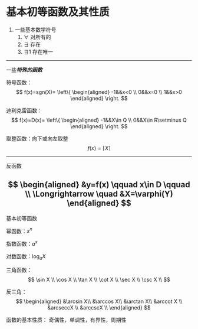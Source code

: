# 基本初等函数及其性质

1. 一些基本数学符号
   1. $\forall$ 对所有的
   2. $\exists$ 存在
   3. $\exists 1$ 存在唯一

---

一些***特殊的函数***

符号函数：
$$
f(x)=sgn(X)=
\left\{
    \begin{aligned}
        -1&&x<0 \\
        0&&x=0 \\
        1&&x>0
    \end{aligned}
\right.
$$

迪利克雷函数：
$$
f(x)=D(x)=
\left\{
    \begin{aligned}
        -1&&X\in Q \\
         0&&X\in R\setminus Q
    \end{aligned}
\right.
$$

取整函数：向下或向左取整
$$
f(x)=\left \lceil X  \right \rceil  
$$

---

反函数

$$
 \begin{aligned}
   &y=f(x)  \qquad x\in D \qquad \\
   \Longrightarrow \quad &X=\varphi(Y)
\end{aligned}
$$
---
基本初等函数

幂函数：$x^n$

指数函数：$a^x$

对数函数：$\log_aX$

三角函数：
$$
\sin X \\
\cos X \\
\tan X \\
\cot X \\
\sec X \\
\csc X \\
$$

反三角：
$$
\begin{aligned}
&\arcsin X\\
&\arccos X\\
&\arctan X\\
&arccot X \\
&arcseccX \\
&arccscX \\
\end{aligned}
$$

函数的基本性质：
    奇偶性，单调性，有界性，周期性